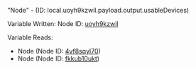 "Node" - (ID: local.uoyh9kzwil.payload.output.usableDevices)

Variable Written:
Node ID: [uoyh9kzwil](../nodes/uoyh9kzwil.md)

Variable Reads:
* Node (Node ID: [4vf8sqyl70](../nodes/4vf8sqyl70.md))
* Node (Node ID: [fkkub10ukt](../nodes/fkkub10ukt.md))
